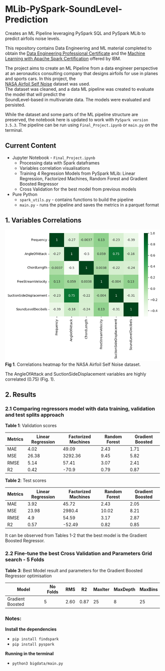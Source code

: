 # MLib-PySpark-SoundLevel-Prediction
Creates an ML Pipeline leveraging PySpark SQL and PySpark MLib to predict airfoils noise levels. 

This repository contains Data Engineering and ML material completed to obtain the [Data Engineering Professional Certificate](https://www.credly.com/earner/earned/badge/e0a1b78c-db53-484c-8363-2da95ba0582a) and the
[Machine Learning with Apache Spark Certification](https://www.credly.com/earner/earned/badge/886943d9-1bda-45b)
offered by IBM.                                                                                                     
                                                                                                               
The project aims to create an ML Pipeline from a data engineer perspective at an aeronautics consulting company
that designs airfoils for use in planes and sports cars. In this project, the                                  
[NASA Airfoil Self Noise](https://archive.ics.uci.edu/dataset/291/airfoil+self+noise) dataset was used.        
The dataset was cleaned, and a data ML pipeline was created to evaluate the model that will predict the        
SoundLevel-based in multivariate data. The models were evaluated and persisted.                                
                                                                                                               
                                                                                                               
While the dataset and some parts of the ML pipeline structure are preserved, the notebook here is updated to work with ```PySpark version 3.5.3```.
The pipeline can be run using ```Final_Project.ipynb``` or ```main.py``` on the terminal.          
                                                                                                               
## Current Content                                                                                             
- Jupyter Notebook - ```Final_Project.ipynb```                                                                 
  - Processing data with Spark dataframes                                                                      
  - Variables correlation visualisations                                                                       
  - Training 4 Regression Models from PySpark MLib: Linear Regression, Factorized Machines, Random Forest and Gradient Boosted Regressor                                                      
  - Cross Validation for the best model from previous models                                                   
- Pure Python                                                                                                  
  - ```spark_utils.py``` - contains functions to build the pipeline                                            
  - ```main.py``` - runs the pipeline and saves the metrics in a parquet format
 
## 1. Variables Correlations                                               
                                                                           
![output.png](bigdata/output.png "Correlation Matrix")                             
**Fig 1**. Correlations heatmap for the NASA Airfoil Self Noise dataset.  

The AngleOfAttack and SuctionSideDisplacement variables are highly correlated (0.75) (Fig. 1).
                                                                                                               
## 2. Results                                                                                                  
                                                                                                               
### 2.1 Comparing regressors model with data training, validation and test splits approach                     
                                                                                                               
**Table 1**: Validation scores                                                                                 
                                                                                                               
| Metrics | Linear Regression | Factorized Machines | Random Forest | Gradient Boosted |                       
|---------|-------------------|---------------------|---------------|------------------|                       
| MAE     | 4.02              | 49.09               | 2.43          | 1.71             |                       
| MSE     | 26.38             | 3292.36             | 9.45          | 5.82             |                       
| RMSE    | 5.14              | 57.41               | 3.07          | 2.41             |                       
| R2      | 0.42              | -70.9               | 0.79          | 0.87             |                       
                                                                                                               
                                                                                                               
**Table 2**: Test scores                                                                                       
                                                                                                               
 | Metrics | Linear Regression | Factorized Machines | Random Forest | Gradient Boosted |                      
 |---------|-------------------|---------------------|---------------|------------------|                      
 | MAE     | 3.92              | 45.72               | 2.43          | 2.05             |                      
 | MSE     | 23.98             | 2980.4              | 10.02         | 8.21             |                      
 | RMSE    | 4.9               | 54.59               | 3.17          | 2.87             |                      
 | R2      | 0.57              | -52.49              | 0.82          | 0.85             |                      
                                                                                                               
It can be observed from Tables 1-2 that the best model is the Gradient Boosted Regressor.                                                                                                               
### 2.2 Fine-tune the best Cross Validation and Parameters Grid search - 5 Folds                               
                                                                                                               
                                                                                                               
**Table 3**: Best Model result and parameters for the Gradient Boosted Regressor optimisation                  
                                                                                                               
 | Model            | No Folds | RMS  | R2   | MaxIter | MaxDepth | MaxBins |                                  
 |------------------|----------|------|------|---------|----------|---------|                                  
 | Gradient Boosted | 5        | 2.60 | 0.87 | 25      | 8        | 25      |                                  
                                                                                                               
                                                                                                               
                                                                                                                                                                                                                  
 ### Notes:                                                                                                    
                                                                                                               
**Install the dependencies**                                                                                   
                                                                                                               
  - ```pip install findspark```                                                                                
  - ```pip install pyspark```                                                                                  
                                                                                                               
**Running in the terminal**                                                                                    
                                                                                                               
- ```python3 bigdata/main.py```                                                                                
                                                                                                               
                                                                                                               
                                                                                                               
                                                                                                               
                                                                                                               
